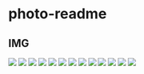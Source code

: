 # photo-readme


## IMG

<img style="" src="./assets/mockup.png" />
<img style="" src="./assets/mockup02.png" />
<img style="" src="./assets/mockup03.png" />
<img style="" src="./assets/mockup04.png" />
<img style="" src="./assets/group_215.svg" />
<img style="" src="./assets/group_215_02.svg" />
<img style="" src="./assets/group_215_03.svg" />
<img style="" src="./assets/footer.svg" />
<img style="" src="./assets/separator.svg" />
<img style="" src="./assets/separator_table.svg" />
<img style="" src="./assets/page02_investimentos.svg" />
<img style="" src="./assets/page02_investimentos_02.svg" />
<img style="" src="./assets/nova_foto.svg" />